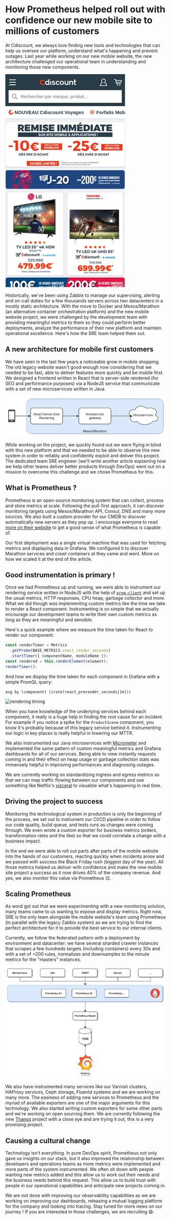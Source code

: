 
# How Prometheus helped roll out with confidence our new mobile site to millions of customers

At Cdiscount, we always love finding new tools and technologies that can help us oversee our platform, understand what's happening and prevent outages. Last year while working on our new mobile website, the new architecture challenged our operational team in understanding and monitoring those new components.

![](../images/SRE/prometheus_mobile_website/cdiscount_smartphone_home.png)

Historically, we've been using Zabbix to manage our supervising, alerting and on-call duties for a few thousands servers across two datacenters in a mostly static architecture. With the move to Docker and Mesos/Marathon (an alternative container orchestration platform) and the new mobile website project, we were challenged by the development team with providing meaningful metrics to them so they could perform better deployments, analyze the performance of their new platform and maintain operational excellence. Here's how the SRE team helped them out.

## A new architecture for mobile first customers 

We have seen in the last few years a noticeable grow in mobile shopping. The old legacy website wasn't good enough now considering that we needed to be fast, able to deliver features more quickly and be mobile first. 
We designed a frontend written in React that is server-side rendered (for SEO and performance purposes) via a NodeJS service that communicate with a set of new microservices written in Java.

![](../images/SRE/prometheus_mobile_website/cdiscount_smartphone_simple_architecture.png)

While working on the project, we quickly found out we were flying in blind with this new platform and that we needed to be able to observe this new system in order to reliably and confidently exploit and deliver this project. The dedicated team SRE engineer (we'll write another article explaining how we help other teams deliver better products through DevOps) went out on a mission to overcome this challenge and we chose Prometheus for this. 

## What is Prometheus ?

Prometheus is an open-source monitoring system that can collect, process and store metrics at scale. Following the pull-first approach, it can discover monitoring targets using Mesos/Marathon API, Consul, DNS and many more sources. We also built a custom provider for our CMDB to discover automatically new servers as they pop up. I encourage everyone to read [more on their website](https://prometheus.io/docs/introduction/overview/) to get a good sense of what Prometheus is capable of.

Our first deployment was a single virtual machine that was used for fetching metrics and displaying data in Grafana. We configured it to discover Marathon services and crawl containers at they came and went. More on how we scaled it at the end of the article.

## Good instrumentation is primary !

Once we had Prometheus up and running, we were able to instrument our rendering service written in NodeJS with the help of [`prom-client`](https://github.com/siimon/prom-client) and set up the usual metrics, HTTP responses, CPU heap, garbage collector and more. What we did though was implementing custom metrics like the time we take to render a React component. Instrumenting is so simple that we actually encourage our development teams to write their own custom metrics as long as they are meaningful and sensible.

Here's a quick example where we measure the time taken for React to render our component:

```js
const renderTimer = Metrics
  .getProbe(BASE_METRICS.react_render_seconds)
  .startTimer({ componentName, moduleName });
const rendered = this.renderElement(element);
renderTimer();
``` 

And how we display the time taken for each component in Grafana with a simple PromQL query:

```
avg by (component) (irate(react_prerender_seconds[1m]))
```

![rendering timing](../images/SRE/prometheus_mobile_website/cdiscount_grafana_react)

When you have knowledge of the underlying services behind each component, it really is a huge help in finding the root cause for an incident. For example if you notice a spike for the `ProductScene` component, you know it's probably because of this legacy service behind it. Instrumenting our logic in key places is really helpful in lowering our MTTR. 

We also instrumented our Java microservices with [Micrometer](http://micrometer.io/) and implemented the same pattern of custom meaningful metrics and Grafana dashboards for all of our services. Being able to view instantly requests coming in and their effect on heap usage or garbage collection stats was immensely helpful in improving performances and diagnosing outages.

We are currently working on standardizing ingress and egress metrics so that we can map traffic flowing between our components and use something like Netflix's [vizceral](https://github.com/Netflix/vizceral) to visualize what's happening in real time.

## Driving the project to success

Monitoring the technological system in production is only the beginning of the process, we set out to instrument our CI/CD pipeline in order to follow our code quality, build queue, and tests runs as changes were coming through. We even wrote a custom exporter for business metrics (orders, transformation rates and the like) so that we could correlate a change with a business impact. 

In the end we were able to roll out parts after parts of the mobile website into the hands of our customers, reacting quickly when incidents arose and we passed with success the Black Friday rush (biggest day of the year).
All those metrics helped us deliver with confidence and make the new mobile site project a success as it now drives 40% of the company revenue. And yes, we also monitor this value via Prometheus :wink:. 

## Scaling Prometheus

As word got out that we were experimenting with a new monitoring solution, many teams came to us wanting to expose and display metrics. Right now, SRE is the only team alongside the mobile website's team using Prometheus (in parallel with the legacy Zabbix system) as we are trying to find the perfect architecture for it to provide the best service to our internal clients.

Currently, we follow the federated pattern with a deployment by environment and datacenter: we have several sharded crawler instances that scrapes a few hundreds targets (including containers) every 30s and with a set of +200 rules, normalizes and downsamples to the minute metrics for the "masters" instances. 

![](../images/SRE/prometheus_mobile_website/cdiscount_prometheus_architecture.png)

We also have instrumented many services like our Varnish clusters, HAProxy services, Ceph storage, Fluentd systems and we are working on many more. The easiness of adding new services to Prometheus and the myriad of available exporters are one of the major arguments for this technology. We also started writing custom exporters for some other parts and we're working on open sourcing them.
We are currently following the new [Thanos](https://github.com/improbable-eng/thanos) project with a close eye and are trying it out, this is a very promising project.

## Causing a cultural change

Technology isn't everything. In pure DevOps spirit, Prometheus not only gave us insights on our stack, but it also improved the relationship between developers and operations teams as more metrics were implemented and more parts of the system instrumented. We often sit down with people wanting new metrics added and this allow us to work out their needs and the business needs behind this request. This allow us to build trust with people in our operational capabilities and anticipate new projects coming in.

We are not done with improving our observability capabilities as we are working on improving our dashboards, releasing a mutual logging platform for the company and looking into tracing. Stay tuned for more news on our journey ! If you are interested in those challenges, we are recruiting :smile:. 

